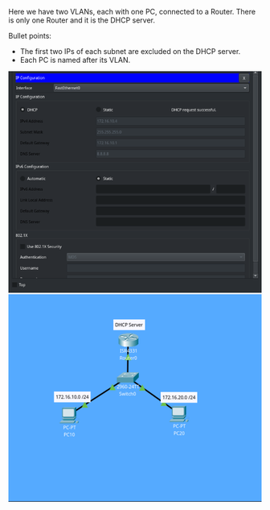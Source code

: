 Here we have two VLANs, each with one PC, connected to a Router. There is only one Router and it is the DHCP server.

Bullet points:
- The first two IPs of each subnet are excluded on the DHCP server.
- Each PC is named after its VLAN.

![Screenshot taken from IP Configuration screen on PC10 to show that the DHCP server is actually handing out IP addresses](pc-ip-config.png) <br>
![Screenshot taken from the main screen of PacketTracker software showing the project](dhcp.png)
